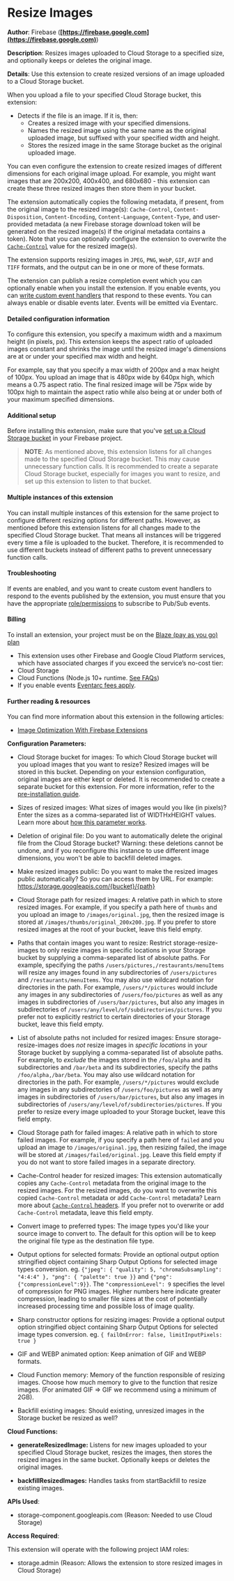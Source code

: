 # Resize Images

**Author**: Firebase (**[https://firebase.google.com](https://firebase.google.com)**)

**Description**: Resizes images uploaded to Cloud Storage to a specified size, and optionally keeps or deletes the original image.



**Details**: Use this extension to create resized versions of an image uploaded to a Cloud Storage bucket.

When you upload a file to your specified Cloud Storage bucket, this extension:

- Detects if the file is an image. If it is, then:
  - Creates a resized image with your specified dimensions.
  - Names the resized image using the same name as the original uploaded image, but suffixed with your specified width and height.
  - Stores the resized image in the same Storage bucket as the original uploaded image.

You can even configure the extension to create resized images of different dimensions for each original image upload. For example, you might want images that are 200x200, 400x400, and 680x680 - this extension can create these three resized images then store them in your bucket.

The extension automatically copies the following metadata, if present, from the original image to the resized image(s): `Cache-Control`, `Content-Disposition`, `Content-Encoding`, `Content-Language`, `Content-Type`, and user-provided metadata (a new Firebase storage download token will be generated on the resized image(s) if the original metadata contains a token). Note that you can optionally configure the extension to overwrite the [`Cache-Control`](https://developer.mozilla.org/docs/Web/HTTP/Headers/Cache-Control) value for the resized image(s).

The extension supports resizing images in `JPEG`, `PNG`, `WebP`, `GIF`, `AVIF` and `TIFF` formats, and the output can be in one or more of these formats.

The extension can publish a resize completion event which you can optionally enable when you install the extension. If you enable events, you can [write custom event handlers](https://firebase.google.com/docs/extensions/install-extensions#eventarc) that respond to these events. You can always enable or disable events later. Events will be emitted via Eventarc.

#### Detailed configuration information

To configure this extension, you specify a maximum width and a maximum height (in pixels, px). This extension keeps the aspect ratio of uploaded images constant and shrinks the image until the resized image's dimensions are at or under your specified max width and height.

For example, say that you specify a max width of 200px and a max height of 100px. You upload an image that is 480px wide by 640px high, which means a 0.75 aspect ratio. The final resized image will be 75px wide by 100px high to maintain the aspect ratio while also being at or under both of your maximum specified dimensions.

#### Additional setup

Before installing this extension, make sure that you've [set up a Cloud Storage bucket](https://firebase.google.com/docs/storage) in your Firebase project.

> **NOTE**: As mentioned above, this extension listens for all changes made to the specified Cloud Storage bucket. This may cause unnecessary function calls. It is recommended to create a separate Cloud Storage bucket, especially for images you want to resize, and set up this extension to listen to that bucket.

#### Multiple instances of this extension

You can install multiple instances of this extension for the same project to configure different resizing options for different paths. However, as mentioned before this extension listens for all changes made to the specified Cloud Storage bucket. That means all instances will be triggered every time a file is uploaded to the bucket. Therefore, it is recommended to use different buckets instead of different paths to prevent unnecessary function calls.

#### Troubleshooting

If events are enabled, and you want to create custom event handlers to respond to the events published by the extension, you must ensure that you have the appropriate [role/permissions](https://cloud.google.com/pubsub/docs/access-control#permissions_and_roles) to subscribe to Pub/Sub events.

#### Billing
To install an extension, your project must be on the [Blaze (pay as you go) plan](https://firebase.google.com/pricing)

- This extension uses other Firebase and Google Cloud Platform services, which have associated charges if you exceed the service’s no-cost tier:
 - Cloud Storage
 - Cloud Functions (Node.js 10+ runtime. [See FAQs](https://firebase.google.com/support/faq#extensions-pricing))
- If you enable events [Eventarc fees apply](https://cloud.google.com/eventarc/pricing).

#### Further reading & resources

You can find more information about this extension in the following articles:

- [Image Optimization With Firebase Extensions](https://invertase.link/ext-resize-images-tutorial)



**Configuration Parameters:**

* Cloud Storage bucket for images: To which Cloud Storage bucket will you upload images that you want to resize? Resized images will be stored in this bucket. Depending on your extension configuration, original images are either kept or deleted. It is recommended to create a separate bucket for this extension. For more information, refer to the [pre-installation guide](https://firebase.google.com/products/extensions/storage-resize-images).


* Sizes of resized images: What sizes of images would you like (in pixels)? Enter the sizes as a comma-separated list of WIDTHxHEIGHT values. Learn more about [how this parameter works](https://firebase.google.com/products/extensions/storage-resize-images).


* Deletion of original file: Do you want to automatically delete the original file from the Cloud Storage bucket? Warning: these deletions cannot be undone, and if you reconfigure this instance to use different image dimensions, you won't be able to backfill deleted images.

* Make resized images public: Do you want to make the resized images public automatically? So you can access them by URL. For example: https://storage.googleapis.com/{bucket}/{path}

* Cloud Storage path for resized images: A relative path in which to store resized images. For example, if you specify a path here of `thumbs` and you upload an image to `/images/original.jpg`, then the resized image is stored at `/images/thumbs/original_200x200.jpg`. If you prefer to store resized images at the root of your bucket, leave this field empty.


* Paths that contain images you want to resize: Restrict storage-resize-images to only resize images in specific locations in your Storage bucket by  supplying a comma-separated list of absolute paths. For example, specifying the paths `/users/pictures,/restaurants/menuItems` will resize any images found in any subdirectories of `/users/pictures` and `/restaurants/menuItems`.
You may also use wildcard notation for directories in the path. For example, `/users/*/pictures` would include any images in any subdirectories of `/users/foo/pictures` as well as any images in subdirectories of `/users/bar/pictures`, but also any images in subdirectories of `/users/any/level/of/subdirectories/pictures`. 
If you prefer not to explicitly restrict to certain directories of your Storage bucket, leave this field empty.


* List of absolute paths not included for resized images: Ensure storage-resize-images does *not* resize images in _specific locations_ in your Storage bucket by  supplying a comma-separated list of absolute paths. For example, to *exclude* the images  stored in the `/foo/alpha` and its subdirectories and `/bar/beta` and its subdirectories, specify the paths `/foo/alpha,/bar/beta`.
You may also use wildcard notation for directories in the path. For example, `/users/*/pictures` would exclude any images in any subdirectories of `/users/foo/pictures` as well as any images in subdirectories of `/users/bar/pictures`, but also any images in subdirectories of `/users/any/level/of/subdirectories/pictures`.
If you prefer to resize every image uploaded to your Storage bucket,  leave this field empty.


* Cloud Storage path for failed images: A relative path in which to store failed images. For example, if you specify a path here of `failed` and you upload an image to `/images/original.jpg`, then resizing failed, the image will be stored at `/images/failed/original.jpg`.
Leave this field empty if you do not want to store failed images in a separate directory.


* Cache-Control header for resized images: This extension automatically copies any `Cache-Control` metadata from the original image to the resized images. For the resized images, do you want to overwrite this copied `Cache-Control` metadata or add `Cache-Control` metadata? Learn more about [`Cache-Control` headers](https://developer.mozilla.org/docs/Web/HTTP/Headers/Cache-Control). If you prefer not to overwrite or add `Cache-Control` metadata, leave this field empty.


* Convert image to preferred types: The image types you'd like your source image to convert to.  The default for this option will be to keep the original file type as the destination file type.


* Output options for selected formats: Provide an optional output option stringified object containing Sharp Output Options for selected image types conversion. eg. `{"jpeg": { "quality": 5, "chromaSubsampling": "4:4:4" }, "png": { "palette": true }}` and `{"png":{"compressionLevel":9}}`. The `"compressionLevel": 9` specifies the level of compression for PNG images. Higher numbers here indicate greater compression, leading to smaller file sizes at the cost of potentially increased processing time and possible loss of image quality.  


* Sharp constructor options for resizing images: Provide a optional output option stringified object containing Sharp Output Options for selected image types conversion. eg. `{ failOnError: false, limitInputPixels: true }`


* GIF and WEBP animated option: Keep animation of GIF and WEBP formats.


* Cloud Function memory: Memory of the function responsible of resizing images.  Choose how much memory to give to the function that resize images. (For animated GIF => GIF we recommend using a minimum of 2GB).

* Backfill existing images: Should existing, unresized images in the Storage bucket be resized as well?




**Cloud Functions:**

* **generateResizedImage:** Listens for new images uploaded to your specified Cloud Storage bucket, resizes the images, then stores the resized images in the same bucket. Optionally keeps or deletes the original images.

* **backfillResizedImages:** Handles tasks from startBackfill to resize existing images.



**APIs Used**:

* storage-component.googleapis.com (Reason: Needed to use Cloud Storage)



**Access Required**:



This extension will operate with the following project IAM roles:

* storage.admin (Reason: Allows the extension to store resized images in Cloud Storage)
